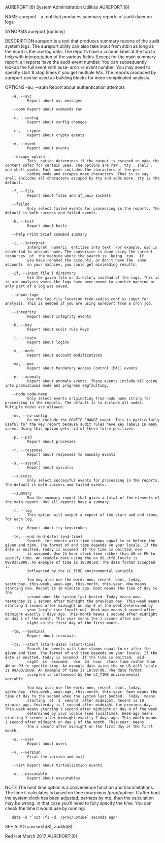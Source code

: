 AUREPORT:(8)                                                                           System Administration Utilities                                                                           AUREPORT:(8)



NAME
       aureport - a tool that produces summary reports of audit daemon logs

SYNOPSIS
       aureport [options]

DESCRIPTION
       aureport  is  a  tool  that produces summary reports of the audit system logs. The aureport utility can also take input from stdin as long as the input is the raw log data. The reports have a column
       label at the top to help with interpretation of the various fields. Except for the main summary report, all reports have the audit event number. You can subsequently lookup the full event with ause‐
       arch -a event number. You may need to specify start & stop times if you get multiple hits. The reports produced by aureport can be used as building blocks for more complicated analysis.


OPTIONS
       -au, --auth
              Report about authentication attempts

       -a, --avc
              Report about avc messages

       --comm Report about commands run

       -c, --config
              Report about config changes

       -cr, --crypto
              Report about crypto events

       -e, --event
              Report about events

       --escape option
              This  option determines if the output is escaped to make the content safer for certain uses. The options are raw , tty , shell , and shell_quote. Each mode includes the characters of the pre‐
              ceding mode and escapes more characters. That is to say shell includes all characters escaped by tty and adds more. tty is the default.

       -f, --file
              Report about files and af_unix sockets

       --failed
              Only select failed events for processing in the reports. The default is both success and failed events.

       -h, --host
              Report about hosts

       --help Print brief command summary

       -i, --interpret
              Interpret  numeric  entities into text. For example, uid is converted to account name. The conversion is done using the current resources  of  the machine where the search is  being  run.  If
              you have renamed the accounts, or don't have the  same  accounts  on your machine, you could get misleading results.

       -if, --input file | directory
              Use the given file or directory instead of the logs. This is to aid analysis where the logs have been moved to another machine or only part of a log was saved.

       --input-logs
              Use the log file location from auditd.conf as input for analysis. This is needed if you are using aureport from a cron job.

       --integrity
              Report about integrity events

       -k, --key
              Report about audit rule keys

       -l, --login
              Report about logins

       -m, --mods
              Report about account modifications

       -ma, --mac
              Report about Mandatory Access Control (MAC) events

       -n, --anomaly
              Report about anomaly events. These events include NIC going into promiscuous mode and programs segfaulting.

       --node node-name
              Only select events originating from node name string for processing in the reports. The default is to include all nodes. Multiple nodes are allowed.

       -nc, --no-config
              Do not include the CONFIG_CHANGE event. This is particularly useful for the key report because audit rules have key labels in many cases. Using this option gets rid of these false positives.

       -p, --pid
              Report about processes

       -r, --response
              Report about responses to anomaly events

       -s, --syscall
              Report about syscalls

       --success
              Only select successful events for processing in the reports. The default is both success and failed events.

       --summary
              Run the summary report that gives a total of the elements of the main report. Not all reports have a summary.

       -t, --log
              This option will output a report of the start and end times for each log.

       --tty  Report about tty keystrokes

       -te, --end [end-date] [end-time]
              Search  for events with time stamps equal to or before the given end time. The format of end time depends on your locale. If the date is omitted, today is assumed. If the time is omitted, now
              is assumed. Use 24 hour clock time rather than AM or PM to specify time. An example date using the en_US.utf8 locale is 09/03/2009. An example of time is 18:00:00. The date format accepted is
              influenced by the LC_TIME environmental variable.

              You may also use the word: now, recent, boot, today, yesterday, this-week, week-ago, this-month, this-year. Now means starting now. Recent is 10 minutes ago. Boot means the time of day to the
              second when the system last booted. Today means now. Yesterday is 1 second after midnight the previous day. This-week means starting 1 second after midnight on day 0 of the week determined by
              your locale (see localtime). Week-ago means 1 second after midnight exactly 7 days ago. This-month means 1 second after midnight on day 1 of the month. This-year means the 1 second after mid‐
              night on the first day of the first month.

       -tm, --terminal
              Report about terminals

       -ts, --start [start-date] [start-time]
              Search for events with time stamps equal to or after the given end time. The format of end time depends on your locale. If the date is omitted, today is assumed. If the time is omitted,  mid‐
              night  is  assumed.  Use  24  hour  clock time rather than AM or PM to specify time. An example date using the en_US.utf8 locale is 09/03/2009. An example of time is 18:00:00. The date format
              accepted is influenced by the LC_TIME environmental variable.

              You may also use the word: now, recent, boot, today, yesterday, this-week, week-ago, this-month, this-year. Boot means the time of day to the second when the system last booted.  Today  means
              starting  at  1  second  after midnight. Recent is 10 minutes ago. Yesterday is 1 second after midnight the previous day. This-week means starting 1 second after midnight on day 0 of the week
              determined by your locale (see localtime). Week-ago means starting 1 second after midnight exactly 7 days ago. This-month means 1 second after midnight on day 1 of the month. This-year  means
              the 1 second after midnight on the first day of the first month.

       -u, --user
              Report about users

       -v, --version
              Print the version and exit

       --virt Report about Virtualization events

       -x, --executable
              Report about executables


NOTE
       The  boot time option is a convenience function and has limitations. The time it calculates is based on time now minus /proc/uptime. If after boot the system clock has been adjusted, perhaps by ntp,
       then the calculation may be wrong. In that case you'll need to fully specify the time. You can check the time it would use by running:

       date -d "`cut -f1 -d. /proc/uptime` seconds ago"


SEE ALSO
       ausearch(8), auditd(8).



Red Hat                                                                                           March 2017                                                                                     AUREPORT:(8)

